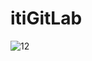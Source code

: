 # itiGitLab
![12](https://github.com/hamdyKouta1/itiGitLab/assets/95086153/5b743ce1-ce5f-4709-a93a-550b55f9033e)
